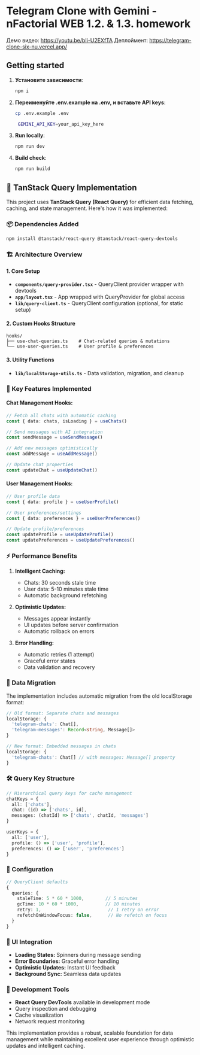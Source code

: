 # Telegram Clone with Gemini - nFactorial WEB 1.2. & 1.3. homework

Демо видео: https://youtu.be/bIi-U2EXfTA
Деплоймент: https://telegram-clone-six-nu.vercel.app/

## Getting started

1. **Установите зависимости**:
   ```bash
   npm i
   ```

2. **Переименуйте .env.example на .env, и вставьте API keys**:
   ```bash
   cp .env.example .env
   ```
   ```bash
    GEMINI_API_KEY=your_api_key_here
   ```

3. **Run locally**:
   ```bash
   npm run dev
   ```

4. **Build check**:
   ```bash
   npm run build
   ```

## 🔄 TanStack Query Implementation

This project uses **TanStack Query (React Query)** for efficient data fetching, caching, and state management. Here's how it was implemented:

### 📦 Dependencies Added
```bash
npm install @tanstack/react-query @tanstack/react-query-devtools
```

### 🏗️ Architecture Overview

#### 1. **Core Setup**
- **`components/query-provider.tsx`** - QueryClient provider wrapper with devtools
- **`app/layout.tsx`** - App wrapped with QueryProvider for global access
- **`lib/query-client.ts`** - QueryClient configuration (optional, for static setup)

#### 2. **Custom Hooks Structure**
```
hooks/
├── use-chat-queries.ts    # Chat-related queries & mutations
└── use-user-queries.ts    # User profile & preferences
```

#### 3. **Utility Functions**
- **`lib/localStorage-utils.ts`** - Data validation, migration, and cleanup

### 🎯 Key Features Implemented

#### **Chat Management Hooks:**
```typescript
// Fetch all chats with automatic caching
const { data: chats, isLoading } = useChats()

// Send messages with AI integration  
const sendMessage = useSendMessage()

// Add new messages optimistically
const addMessage = useAddMessage()

// Update chat properties
const updateChat = useUpdateChat()
```

#### **User Management Hooks:**
```typescript
// User profile data
const { data: profile } = useUserProfile()

// User preferences/settings
const { data: preferences } = useUserPreferences()

// Update profile/preferences
const updateProfile = useUpdateProfile()
const updatePreferences = useUpdatePreferences()
```

### ⚡ Performance Benefits

1. **Intelligent Caching:**
   - Chats: 30 seconds stale time
   - User data: 5-10 minutes stale time
   - Automatic background refetching

2. **Optimistic Updates:**
   - Messages appear instantly
   - UI updates before server confirmation
   - Automatic rollback on errors

3. **Error Handling:**
   - Automatic retries (1 attempt)
   - Graceful error states
   - Data validation and recovery

### 🔄 Data Migration

The implementation includes automatic migration from the old localStorage format:
```typescript
// Old format: Separate chats and messages
localStorage: {
  'telegram-chats': Chat[],
  'telegram-messages': Record<string, Message[]>
}

// New format: Embedded messages in chats
localStorage: {
  'telegram-chats': Chat[] // with messages: Message[] property
}
```

### 🛠️ Query Key Structure
```typescript
// Hierarchical query keys for cache management
chatKeys = {
  all: ['chats'],
  chat: (id) => ['chats', id],
  messages: (chatId) => ['chats', chatId, 'messages']
}

userKeys = {
  all: ['user'],
  profile: () => ['user', 'profile'], 
  preferences: () => ['user', 'preferences']
}
```

### 🔧 Configuration
```typescript
// QueryClient defaults
{
  queries: {
    staleTime: 5 * 60 * 1000,        // 5 minutes
    gcTime: 10 * 60 * 1000,          // 10 minutes  
    retry: 1,                         // 1 retry on error
    refetchOnWindowFocus: false,      // No refetch on focus
  }
}
```

### 🎨 UI Integration

- **Loading States:** Spinners during message sending
- **Error Boundaries:** Graceful error handling
- **Optimistic Updates:** Instant UI feedback
- **Background Sync:** Seamless data updates

### 🚀 Development Tools

- **React Query DevTools** available in development mode
- Query inspection and debugging
- Cache visualization
- Network request monitoring

This implementation provides a robust, scalable foundation for data management while maintaining excellent user experience through optimistic updates and intelligent caching.

